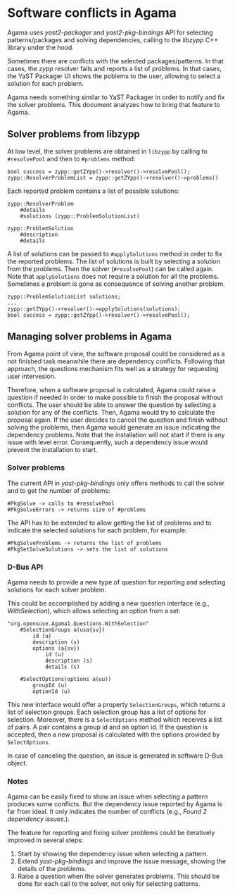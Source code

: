 # Software conflicts in Agama

Agama uses *yast2-packager* and *yast2-pkg-bindings* API for selecting patterns/packages and solving dependencies, calling to the *libzypp* C++ library under the hood.

Sometimes there are conflicts with the selected packages/patterns. In that cases, the *zypp* resolver fails and reports a list of problems. In that cases, the YaST Packager UI shows the poblems to the user, allowing to select a solution for each problem.

Agama needs something similar to YaST Packager in order to notify and fix the solver problems. This document analyzes how to bring that feature to Agama.

## Solver problems from libzypp

At low level, the solver problems are obtained in `libzypp` by calling to `#resolvePool` and then to `#problems` method:

~~~
bool success = zypp::getZYpp()->resolver()->resolvePool();
zypp::ResolverProblemList = zypp::getZYpp()->resolver()->problems()
~~~

Each reported problem contains a list of possible solutions:

~~~
zypp::ResolverProblem
    #details
    #solutions (zypp::ProblemSolutionList)

zypp::ProblemSolution
    #description
    #details
~~~

A list of solutions can be passed to `#applySolutions` method in order to fix the reported problems. The list of solutions is built by selecting a solution from the problems. Then the solver (`#resolvePool`) can be called again. Note that `applySolutions` does not require a solution for all the problems. Sometimes a problem is gone as consequence of solving another problem.

~~~
zypp::ProblemSolutionList solutions;
...
zypp::getZYpp()->resolver()->applySolutions(solutions);
bool success = zypp::getZYpp()->resolver()->resolvePool();
~~~

## Managing solver problems in Agama

From Agama point of view, the software proposal could be considered as a not finished task meanwhile there are dependency conflicts. Following that approach, the questions mechanism fits well as a strategy for requesting user intervesion.

Therefore, when a software proposal is calculated, Agama could raise a question if needed in order to make possible to finish the proposal without conflicts. The user should be able to answer the question by selecting a solution for any of the conflicts. Then, Agama would try to calculate the proposal again. If the user decides to cancel the question and finish without solving the problems, then Agama would generate an issue indicating the dependency problems. Note that the installation will not start if there is any issue with level error. Consequently, such a dependency issue would prevent the installation to start.

### Solver problems

The current API in *yast-pkg-bindings* only offers methods to call the solver and to get the number of problems:

~~~
#PkgSolve -> calls to #resolvePool
#PkgSolveErrors -> returns size of #problems
~~~

The API has to be extended to allow getting the list of problems and to indicate the selected solutions for each problem, for example:

~~~
#PkgSolveProblems -> returns the list of problems
#PkgSetSolveSolutions -> sets the list of solutions
~~~

### D-Bus API

Agama needs to provide a new type of question for reporting and selecting solutions for each solver problem.

This could be accomplished by adding a new question interface (e.g., *WithSelection*), which allows selecting an option from a set:

~~~
"org.opensuse.Agama1.Questions.WithSelection"
    #SelectionGroups a(usa{sv})
        id (u)
        description (s)
        options (a{sv})
            id (u)
            description (s)
            details (s)

    #SelectOptions(options a(uu))
        groupId (u)
        optionId (u)
~~~

This new interface would offer a property `SelectionGroups`, which returns a list of selection groups. Each selection group has a list of options for selection. Moreover, there is a `SelectOptions` method which receives a list of pairs. A pair contains a group id and an option id. If the question is accepted, then a new proposal is calculated with the options provided by `SelectOptions`.

In case of canceling the question, an issue is generated in software D-Bus object.

### Notes

Agama can be easily fixed to show an issue when selecting a pattern produces some conflicts. But the dependency issue reported by Agama is far from ideal. It only indicates the number of conflicts (e.g., *Found 2 dependency issues.*).

The feature for reporting and fixing solver problems could be iteratively improved in several steps:

1) Start by showing the dependency issue when selecting a pattern.
2) Extend *yast-pkg-bindings* and improve the issue message, showing the details of the problems.
3) Raise a question when the solver generates problems. This should be done for each call to the solver, not only for selecting patterns.
